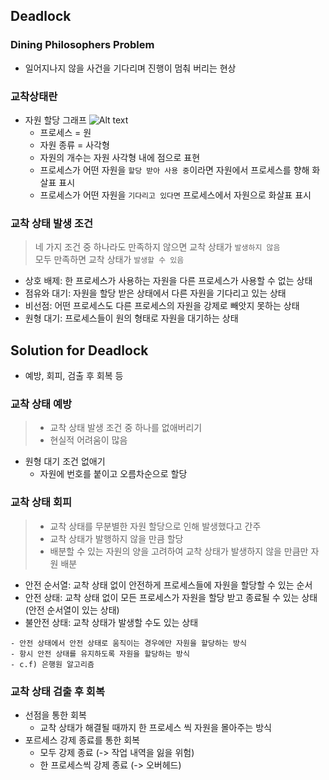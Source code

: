 ## Deadlock
### Dining Philosophers Problem
- 일어지나지 않을 사건을 기다리며 진행이 멈춰 버리는 현상

### 교착상태란
- 자원 할당 그래프
  ![Alt text](resource-allocation-graph.png)
  - 프로세스 = 원
  - 자원 종류 = 사각형
  - 자원의 개수는 자원 사각형 내에 점으로 표현
  - 프로세스가 어떤 자원을 `할당 받아 사용 중`이라면 자원에서 프로세스를 향해 화살표 표시
  - 프로세스가 어떤 자원을 `기다리고 있다면` 프로세스에서 자원으로 화살표 표시

### 교착 상태 발생 조건
> 네 가지 조건 중 하나라도 만족하지 않으면 교착 상태가 `발생하지 않음`<br/>
> 모두 만족하면 교착 상태가 `발생할 수 있음`
- 상호 배제: 한 프로세스가 사용하는 자원을 다른 프로세스가 사용할 수 없는 상태
- 점유와 대기: 자원을 할당 받은 상태에서 다른 자원을 기다리고 있는 상태
- 비선점: 어떤 프로세스도 다른 프로세스의 자원을 강제로 빼앗지 못하는 상태
- 원형 대기: 프로세스들이 원의 형태로 자원을 대기하는 상태

## Solution for Deadlock
- 예방, 회피, 검출 후 회복 등

### 교착 상태 예방
> - 교착 상태 발생 조건 중 하나를 없애버리기
> - 현실적 어려움이 많음
- 원형 대기 조건 없애기
  - 자원에 번호를 붙이고 오름차순으로 할당

### 교착 상태 회피
> - 교착 상태를 무분별한 자원 할당으로 인해 발생했다고 간주
> - 교착 상태가 발행하지 않을 만큼 할당
> - 배분할 수 있는 자원의 양을 고려하여 교착 상태가 발생하지 않을 만큼만 자원 배분

- 안전 순서열: 교착 상태 없이 안전하게 프로세스들에 자원을 할당할 수 있는 순서
- 안전 상태: 교착 상태 없이 모든 프로세스가 자원을 할당 받고 종료될 수 있는 상태 (안전 순서열이 있는 상태)
- 불안전 상태: 교착 상태가 발생할 수도 있는 상태

```
- 안전 상태에서 안전 상태로 움직이는 경우에만 자원을 할당하는 방식
- 항시 안전 상태를 유지하도록 자원을 할당하는 방식
- c.f) 은행원 알고리즘
```

### 교착 상태 검출 후 회복
- 선점을 통한 회복
  - 교착 상태가 해결될 때까지 한 프로세스 씩 자원을 몰아주는 방식
- 포르세스 강제 종료를 통한 회복
  - 모두 강제 종료 (-> 작업 내역을 잃을 위험)
  - 한 프로세스씩 강제 종료 (-> 오버헤드)